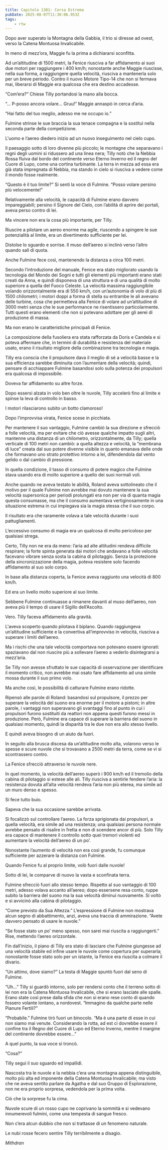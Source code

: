 ```yaml
---
title: Capitolo 1381: Corsa Estrema
pubDate: 2025-08-07T11:30:06.953Z
tags:
    - rtw
---
```



Dopo aver superato la Montagna della Gabbia, il trio si diresse ad ovest, verso la Catena Montuosa Invalicabile.


In meno di mezz’ora, Maggie fu la prima a dichiararsi sconfitta.


Ad un’altitudine di 1500 metri, la Fenice riusciva a far affidamento ai suoi due motori per raggiungere i 400 km/h; nonostante anche Maggie riuscisse, nella sua forma, a raggiungere quella velocità, riusciva a mantenerla solo per un breve periodo. Contro il nuovo Motore Tipo-14 che non si fermava mai, liberarsi di Maggie era qualcosa che era destino accadesse.


“Com’era?” Chiese Tilly portandosi la mano alla bocca.


“... P-posso ancora volare...  Gruu!” Maggie annaspò in cerca d’aria.


“Hai fatto del tuo meglio, adesso me ne occupo io.”


Fulmine strinse le sue braccia la sua tenace compagna e la sostituì nella seconda parte della competizione.


L'uomo e l’aereo diedero inizio ad un nuovo inseguimento nel cielo cupo.


Il paesaggio sotto di loro divenne più piccolo; le montagne che separavano i regni degli uomini si ridussero ad una linea nera; Tilly notò che la Nebbia Rossa fluiva dal bordo del continente verso Eterno Inverno ed il regno del Cuore di Lupo, come una cortina turbinante. La terra in mezza ad essa era già stata impregnata di Nebbia, ma stando in cielo si riusciva a vedere come il mondo fosse realmente.


“Questo è il tuo limite?” Si sentì la voce di Fulmine. “Posso volare persino più velocemente!”


Relativamente alla velocità, le capacità di Fulmine erano davvero impareggiabili; persino il Signore del Cielo, con l’abilità di aprire dei portali, aveva perso contro di lei.


Ma vincere non era la cosa più importante, per Tilly.


Riuscire a pilotare un aereo enorme ma agile, riuscendo a spingere le sue potenzialità al limite, era un divertimento sufficiente per lei.


Distolse lo sguardo e sorrise. Il muso dell’aereo si inclinò verso l’altro quando salì di quota.


Anche Fulmine fece così, mantenendo la distanza a circa 100 metri.


Secondo l’introduzione del manuale, Fenice era stato migliorato usando la tecnologia del Mondo dei Sogni e tutti gli elementi più importanti erano stati creati da Anna, e quindi disponeva di una struttura e di una qualità di molto superiore a quella del Fuoco Celeste. La velocità massima raggiungibile volando orizzontalmente era di 550 km/h, con un’autonomia di volo di più di 1500 chilometri; i motori doppi a forma di stella su entrambe le ali avevano delle turbine, cosa che permetteva alla Fenice di volare ad un’altitudine di 3000 metri senza che le sue performance ne risentissero particolarmente. Tutti questi erano elementi che non si potevano adottare per gli aerei di produzione di massa.


Ma non erano le caratteristiche principali di Fenice.


La composizione della fusoliera era stata rafforzata da Doris e Candela e si poteva affermare che, in termini di durabilità e resistenza del materiale usato, erano il risultato migliore della combinazione tra tecnologia e magia.


Tilly era conscia che il propulsore dava il meglio di sé a velocità basse e la sua efficienza sarebbe diminuita con l’aumentare della velocità; quindi, pensare di acchiappare Fulmine basandosi solo sulla potenza dei propulsori era qualcosa di impossibile.


Doveva far affidamento su altre forze.


Dopo essersi alzata in volo ben oltre le nuvole, Tilly accelerò fino al limite e spinse la leva di controllo in basso.


I motori rilasciarono subito un botto clamoroso!


Dopo l’improvvisa virata, Fenice scese in picchiata.


Per mantenere il suo vantaggio, Fulmine cambiò la sua direzione e sfrecciò a folle velocità, ma per evitare che ciò avesse qualche impatto sugli altri, mantenne una distanza di un chilometro, orizzontalmente, da Tilly; quella verticale di 100 metri non cambiò: a quella altezza e velocità, la “membrana di luce” creata dal suo potere divenne visibile in quanto emanava delle onde che formavano uno strato protettivo intorno a lei, difendendola dal vento gelido o dal cambio di pressione.


In quella condizione, il tasso di consumo di potere magico che Fulmine stava usando era di molto superiore a quello dei suoi normali voli.


Anche quando ne aveva testato le abilità, Roland aveva sottolineato che il motivo per il quale Fulmine non avrebbe mai dovuto mantenere la sua velocità supersonica per periodi prolungati era non per via di quanta magia questa consumasse, ma che il consumo aumentava vertiginosamente in una situazione estrema in cui impiegava sia la magia stessa che il suo corpo.


Il risultato era che raramente volava a tale velocità durante i suoi pattugliamenti.


L’eccessivo consumo di magia era un qualcosa di molto pericoloso per qualsiasi strega.


Certo, Tilly non ne era da meno: l’aria ad alte altitudini rendeva difficile respirare; la forte spinta generata dai motori che andavano a folle velocità facevano vibrare senza sosta la cabina di pilotaggio. Senza la protezione della sincronizzazione della magia, poteva resistere solo facendo affidamento al suo solo corpo.


In base alla distanza coperta, la Fenice aveva raggiunto una velocità di 800 km/h.


Ed era un livello molto superiore al suo limite.


Sebbene Fulmine continuasse a rimanere davanti al muso dell’aereo, non aveva più il tempo di usare il Sigillo dell’Ascolto.


Vero. Tilly faceva affidamento alla gravità.


L'aveva scoperto quando pilotava il biplano. Quando raggiungeva un’altitudine sufficiente e la convertiva all’improvviso in velocità, riusciva a superare i limiti dell’aereo.


Ma i rischi che una tale velocità comportava non potevano essere ignorati: spaziavano dal non riuscire più a sollevare l’aereo a vederlo disintegrarsi a mezz’aria.


Se Tilly non avesse sfruttato le sue capacità di osservazione per identificare il momento critico, non avrebbe mai osato fare affidamento ad una simile mossa durante il suo primo volo.


Ma anche così, le possibilità di catturare Fulmine erano ridotte.


Ripensò alle parole di Roland: basandosi sul propulsore, il prezzo per superare la velocità del suono era enorme per il motore a pistoni; in altre parole, i vantaggi non superavano gli svantaggi fino al punto in cui i propulsori furono sostituiti da reattori non appena questi furono messi in produzione. Però, Fulmine era capace di superare la barriera del suono in qualsiasi momento, quindi la disparità tra le due non era allo stesso livello.


E quindi aveva bisogno di un aiuto da fuori.


In seguito alla brusca discesa da un’altitudine molto alta, volarono verso le spesse e scure nuvole che si trovavano a 2500 metri da terra, come se vi si scontrassero contro.


La Fenice sfrecciò attraverso le nuvole nere.


In quel momento, la velocità dell’aereo superò i 900 km/h ed il tremolio della cabina di pilotaggio si estese alle ali. Tilly riusciva a sentirle fendere l’aria: la resistenza dovuta all’alta velocità rendeva l’aria non più eterea, ma simile ad un muro denso e spesso.


Si fece tutto buio.


Sapeva che la sua occasione sarebbe arrivata.


Si focalizzò sul controllare l’aereo. La forza sprigionata dai propulsori, a quella velocità, era simile ad una resistenza; una qualsiasi persona normale avrebbe pensato di risalire in fretta e non di scendere ancor di più. Solo Tilly era capace di mantenere il controllo sotto quei tremori violenti ed aumentare la velocità dell’aereo di un po’.


Nonostante l’aumento di velocità non era così grande, fu comunque sufficiente per azzerare la distanza con Fulmine.


Quando Fenice fu al proprio limite, volò fuori dalle nuvole!


Sotto di lei, le comparve di nuovo la vasta e sconfinata terra.


Fulmine sfrecciò fuori allo stesso tempo. Rispetto al suo vantaggio di 100 metri, adesso volava accanto all’aereo; dopo essersene resa conto, ruppe subito la barriera del suono ma la sua velocità diminuì nuovamente. Si voltò e si avvicinò alla cabina di pilotaggio.


“Come previsto da Sua Altezza.” L’espressione di Fulmine non mostrava alcun segno di abbattimento, anzi, aveva una traccia di ammirazione. “Avete davvero pensato di usare le nuvole.”


“Se fosse stato un po’ meno spesso, non sarei mai riuscita a raggiungerti.” Rise, mettendo l’aereo orizzontale.


Fin dall’inizio, il piano di Tilly era stato di lasciare che Fulmine giungesse ad una velocità stabile ed infine usare le nuvole come copertura per superarla; nonostante fosse stato solo per un istante, la Fenice era riuscita a colmare il divario.


“Un attimo, dove siamo?” La testa di Maggie spuntò fuori dal seno di Fulmine.


“Uh...” Tilly si guardò intorno, solo per rendersi conto che il terreno sotto di lei non era la Catena Montuosa Invalicabile, che si erano lasciate alle spalle. Erano state così prese dalla sfida che non si erano rese conto di quando fossero volante lontano, a nordovest. “Immagino da qualche parte nelle Pianure Fertili?”


“Probabile.” Fulmine tirò fuori un binocolo. “Ma è una parte di esse in cui non siamo mai venute. Considerando la rotta, ad est ci dovrebbe essere il confine tra il Regno del Cuore di Lupo ed Eterno Inverno, mentre il margine del continente dovrebbe essere...”


A quel punto, la sua voce si troncò.


“Cosa?”


Tilly seguì il suo sguardo ed impallidì.


Nascosta tra le nuvole e la nebbia c’era una montagna appena distinguibile, molto più alta ed imponente della Catena Montuosa Invalicabile; ma visto che ne aveva sentito parlare da Agatha e dal suo Gruppo di Esplorazione, non ne era proprio sorpresa, vedendola per la prima volta.


Ciò che la sorprese fu la cima.


Nuvole scure di un rosso cupo ne coprivano la sommità e si vedevano innumerevoli fulmini, come una tempesta di sangue fresco.


Non c’era alcun dubbio che non si trattasse di un fenomeno naturale.


Le nubi rosse fecero sentire Tilly terribilmente a disagio.






<em>Mithdran </em>








































                                


                                



